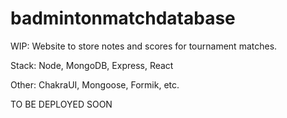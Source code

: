 # badmintonmatchdatabase
WIP: Website to store notes and scores for tournament matches.

Stack: Node, MongoDB, Express, React

Other: ChakraUI, Mongoose, Formik, etc.

TO BE DEPLOYED SOON
